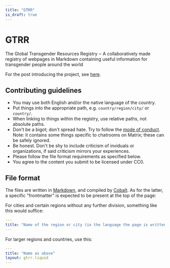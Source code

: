 ```yaml
---
title: "GTRR"
is_draft: true
---
```


# GTRR

The Global Transgender Resources Registry ‒ A collaboratively made registry of webpages in Markdown containing useful information for transgender people around the world

For the post introducing the project, see [here](https://fantasycookie17.cf/posts/2021/03/gtrr.html).

## Contributing guidelines
* You may use both English and/or the native language of the country.
* Put things into the appropriate path, e.g. `country/region/city/` or `country/`.
* When linking to things within the registry, use relative paths, not absolute paths.
* Don't be a bigot; don't spread hate. Try to follow the [mode of conduct](https://fantasycookie17.cf/coc.html). Note: it contains some things specific to chatrooms on Matrix; these can be safely ignored.
* Be honest. Don't be shy to include criticism of inviduals or organizations, if said criticism mirrors your experiences.
* Please follow the file format requirements as specified below.
* You agree to the content you submit to be licensed under CC0.

## File format
The files are written in [Markdown](https://commonmark.org), and compiled by [Cobalt](https://cobalt-org.github.io). As for the latter, a specific "frontmatter" is expected to be present at the top of the page:

For cities and certain regions without any further division, something like this would suffice:
```yaml
---
title: "Name of the region or city (in the language the page is written in)"
---
```

For larger regions and countries, use this:
```yaml
---
title: "Name as above"
layout: gtrr.liquid
---
```